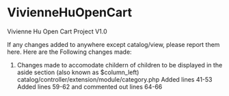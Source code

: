 # VivienneHuOpenCart
Vivienne Hu Open Cart Project V1.0


If any changes added to anywhere except catalog/view, please report them here. Here are the Following changes made:

1. Changes made to accomodate childern of children  to be displayed in the aside section (also known as $column_left)
  catalog/controller/extension/module/category.php
  Added lines 41-53
  Added lines 59-62 and commented out lines 64-66
  
